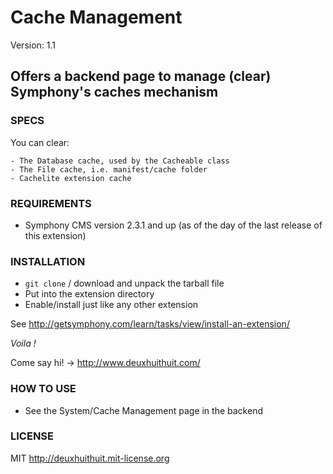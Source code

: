 # Cache Management #

Version: 1.1

## Offers a backend page to manage (clear) Symphony's caches mechanism ##

### SPECS ###

You can clear:

	- The Database cache, used by the Cacheable class
	- The File cache, i.e. manifest/cache folder
	- Cachelite extension cache


### REQUIREMENTS ###

- Symphony CMS version 2.3.1 and up (as of the day of the last release of this extension)

### INSTALLATION ###

- `git clone` / download and unpack the tarball file
- Put into the extension directory
- Enable/install just like any other extension

See <http://getsymphony.com/learn/tasks/view/install-an-extension/>

*Voila !*

Come say hi! -> <http://www.deuxhuithuit.com/>

### HOW TO USE ###

- See the System/Cache Management page in the backend

### LICENSE ###

MIT <http://deuxhuithuit.mit-license.org>
